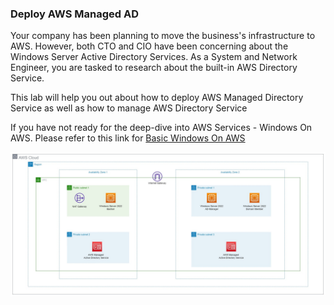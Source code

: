### Deploy AWS Managed AD
Your company has been planning to move the business's infrastructure to AWS. However, both CTO and CIO have been concerning about the Windows Server Active Directory Services. As a System and Network Engineer, you are tasked to research about the built-in AWS Directory Service. 

This lab will help you out about how to deploy AWS Managed Directory Service as well as how to manage AWS Directory Service

If you have not ready for the deep-dive into AWS Services - Windows On AWS. Please refer to this link for [Basic Windows On AWS](https://github.com/minhhung1706/Windows-On-AWS-Series/tree/main/Windows-On-AWS-Basic)

![Deploy AWS Managed AD Diragram](images/Windows-On-AWS-Managed-AD-diagram.jpg) 
